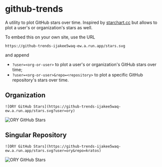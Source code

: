 # github-trends

A utility to plot GitHub stars over time. Inspired by [starchart.cc]() but allows to plot a user's or organization's
stars as well.

To embed this on your own site, use the URL

```
https://github-trends-ijakee5waq-ew.a.run.app/stars.svg
```

and append

- `?user=<org-or-user>` to plot a user's or organization's GitHub stars over time;
- `?user=<org-or-user>&repo=<repository>` to plot a specific GitHub repository's stars over time.

## Organization

```
![ORY GitHub Stars](https://github-trends-ijakee5waq-ew.a.run.app/stars.svg?user=ory)
```

![ORY GitHub Stars](https://github-trends-ijakee5waq-ew.a.run.app/stars.svg?user=ory)

## Singular Repository

```
![ORY GitHub Stars](https://github-trends-ijakee5waq-ew.a.run.app/stars.svg?user=ory&repo=kratos)
```

![ORY GitHub Stars](https://github-trends-ijakee5waq-ew.a.run.app/stars.svg?user=ory&repo=kratos)
